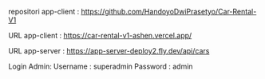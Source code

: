 repositori app-client : https://github.com/HandoyoDwiPrasetyo/Car-Rental-V1  

URL app-client :  https://car-rental-v1-ashen.vercel.app/  

URL app-server : https://app-server-deploy2.fly.dev/api/cars  

Login Admin: 
Username : superadmin
Password : admin
